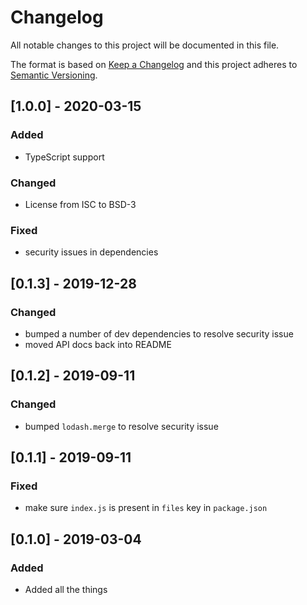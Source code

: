 # Changelog
All notable changes to this project will be documented in this file.

The format is based on [Keep a Changelog](http://keepachangelog.com/en/1.0.0/)
and this project adheres to [Semantic Versioning](http://semver.org/spec/v2.0.0.html).

## [1.0.0] - 2020-03-15

### Added
* TypeScript support

### Changed
* License from ISC to BSD-3

### Fixed
* security issues in dependencies

## [0.1.3] - 2019-12-28

### Changed
* bumped a number of dev dependencies to resolve security issue
* moved API docs back into README

## [0.1.2] - 2019-09-11

### Changed
* bumped `lodash.merge` to resolve security issue

## [0.1.1] - 2019-09-11

### Fixed
* make sure `index.js` is present in `files` key in `package.json`

## [0.1.0] - 2019-03-04

### Added
* Added all the things
